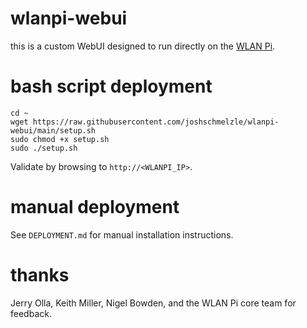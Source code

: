 # wlanpi-webui

this is a custom WebUI designed to run directly on the [WLAN Pi](https://github.com/WLAN-Pi).

# bash script deployment

```
cd ~
wget https://raw.githubusercontent.com/joshschmelzle/wlanpi-webui/main/setup.sh
sudo chmod +x setup.sh
sudo ./setup.sh
```

Validate by browsing to `http://<WLANPI_IP>`.

# manual deployment

See `DEPLOYMENT.md` for manual installation instructions.

# thanks

Jerry Olla, Keith Miller, Nigel Bowden, and the WLAN Pi core team for feedback.
